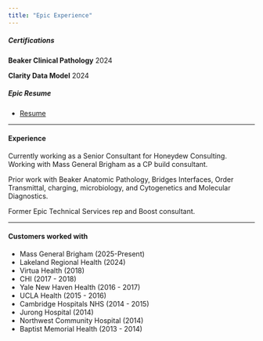 ```yaml
---
title: "Epic Experience" 
---
```


##### Certifications

**Beaker Clinical Pathology** 2024

**Clarity Data Model** 2024

##### Epic Resume

+ [Resume](AmeerHelmi_Resume_Epic.pdf)

--- 

#### Experience

Currently working as a Senior Consultant for Honeydew Consulting. Working with Mass General Brigham as a CP build consultant.

Prior work with Beaker Anatomic Pathology, Bridges Interfaces, Order Transmittal, charging, microbiology, and Cytogenetics and Molecular Diagnostics.

Former Epic Technical Services rep and Boost consultant.

---



#### Customers worked with
- Mass General Brigham (2025-Present)
- Lakeland Regional Health (2024)
- Virtua Health (2018)
- CHI (2017 - 2018)
- Yale New Haven Health (2016 - 2017)
- UCLA Health (2015 - 2016)
- Cambridge Hospitals NHS (2014 - 2015)
- Jurong Hospital (2014)
- Northwest Community Hospital (2014)
- Baptist Memorial Health (2013 - 2014)